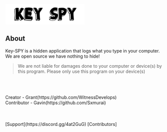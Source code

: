 <img src="IMG/keyspylogo.png" width = "250" length = "600">
                                                
                                                

## About

Key-SPY is a hidden application that logs what you type in your computer. We are open source we have nothing to hide! 
> We are not liable for damages done to your computer or device(s) by this program. Please only use this program on your device(s)
<br />
<br />
<br />
Creator - Grant(https://github.com/WitnessDevelops)<br />
Contributor - Gavin(https://github.com/Sxmurai)<br />
<br />
<br />
<br />
[Support](https://discord.gg/4at2GuG) [Contributors]
                                 

